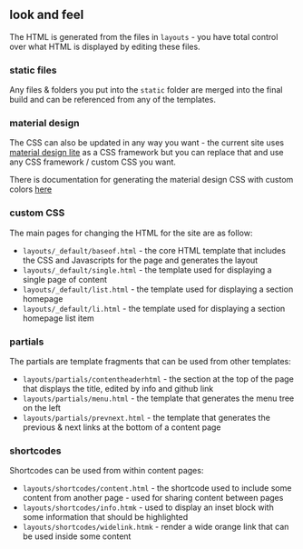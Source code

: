 ## look and feel

The HTML is generated from the files in `layouts` - you have total control over what HTML is displayed by editing these files.

### static files

Any files & folders you put into the `static` folder are merged into the final build and can be referenced from any of the templates.

### material design
The CSS can also be updated in any way you want - the current site uses [material design lite](https://github.com/google/material-design-lite) as a CSS framework but you can replace that and use any CSS framework / custom CSS you want.

There is documentation for generating the material design CSS with custom colors [here](docs/material-design.md)

### custom CSS

The main pages for changing the HTML for the site are as follow:

 * `layouts/_default/baseof.html` - the core HTML template that includes the CSS and Javascripts for the page and generates the layout
 * `layouts/_default/single.html` - the template used for displaying a single page of content
 * `layouts/_default/list.html` - the template used for displaying a section homepage
 * `layouts/_default/li.html` - the template used for displaying a section homepage list item

### partials

The partials are template fragments that can be used from other templates:

 * `layouts/partials/contentheaderhtml` - the section at the top of the page that displays the title, edited by info and github link
 * `layouts/partials/menu.html` - the template that generates the menu tree on the left
 * `layouts/partials/prevnext.html` - the template that generates the previous & next links at the bottom of a content page

### shortcodes

Shortcodes can be used from within content pages:

 * `layouts/shortcodes/content.html` - the shortcode used to include some content from another page - used for sharing content between pages
 * `layouts/shortcodes/info.htmk` - used to display an inset block with some information that should be highlighted
 * `layouts/shortcodes/widelink.htmk` - render a wide orange link that can be used inside some content

